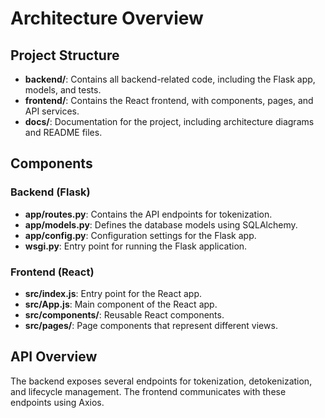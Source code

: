 # Architecture Overview

## Project Structure

- **backend/**: Contains all backend-related code, including the Flask app, models, and tests.
- **frontend/**: Contains the React frontend, with components, pages, and API services.
- **docs/**: Documentation for the project, including architecture diagrams and README files.

## Components

### Backend (Flask)
- **app/routes.py**: Contains the API endpoints for tokenization.
- **app/models.py**: Defines the database models using SQLAlchemy.
- **app/config.py**: Configuration settings for the Flask app.
- **wsgi.py**: Entry point for running the Flask application.

### Frontend (React)
- **src/index.js**: Entry point for the React app.
- **src/App.js**: Main component of the React app.
- **src/components/**: Reusable React components.
- **src/pages/**: Page components that represent different views.

## API Overview

The backend exposes several endpoints for tokenization, detokenization, and lifecycle management. The frontend communicates with these endpoints using Axios.
